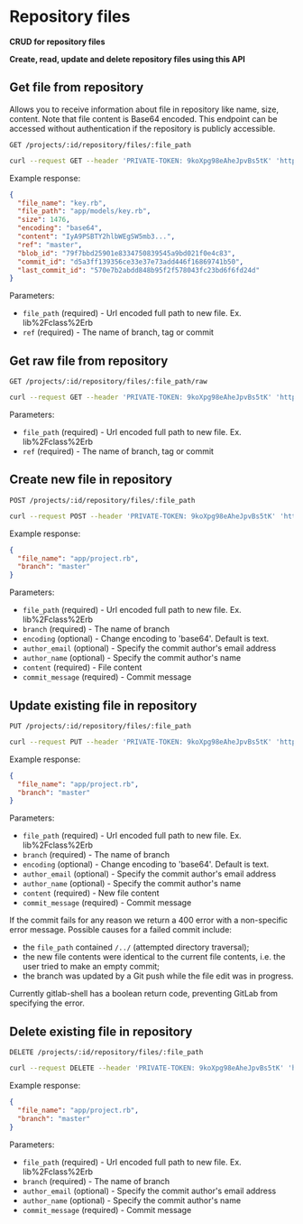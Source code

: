 # Repository files

**CRUD for repository files**

**Create, read, update and delete repository files using this API**

## Get file from repository

Allows you to receive information about file in repository like name, size,
content. Note that file content is Base64 encoded. This endpoint can be accessed
without authentication if the repository is publicly accessible.

```
GET /projects/:id/repository/files/:file_path
```

```bash
curl --request GET --header 'PRIVATE-TOKEN: 9koXpg98eAheJpvBs5tK' 'https://gitlab.example.com/api/v4/projects/13083/repository/files/app%2Fmodels%2Fkey%2Erb?ref=master'
```

Example response:

```json
{
  "file_name": "key.rb",
  "file_path": "app/models/key.rb",
  "size": 1476,
  "encoding": "base64",
  "content": "IyA9PSBTY2hlbWEgSW5mb3...",
  "ref": "master",
  "blob_id": "79f7bbd25901e8334750839545a9bd021f0e4c83",
  "commit_id": "d5a3ff139356ce33e37e73add446f16869741b50",
  "last_commit_id": "570e7b2abdd848b95f2f578043fc23bd6f6fd24d"
}
```

Parameters:

- `file_path` (required) - Url encoded full path to new file. Ex. lib%2Fclass%2Erb
- `ref` (required) - The name of branch, tag or commit

## Get raw file from repository

```
GET /projects/:id/repository/files/:file_path/raw
```

```bash
curl --request GET --header 'PRIVATE-TOKEN: 9koXpg98eAheJpvBs5tK' 'https://gitlab.example.com/api/v4/projects/13083/repository/files/app%2Fmodels%2Fkey%2Erb/raw?ref=master'
```

Parameters:

- `file_path` (required) - Url encoded full path to new file. Ex. lib%2Fclass%2Erb
- `ref` (required) - The name of branch, tag or commit

## Create new file in repository

```
POST /projects/:id/repository/files/:file_path
```

```bash
curl --request POST --header 'PRIVATE-TOKEN: 9koXpg98eAheJpvBs5tK' 'https://gitlab.example.com/api/v4/projects/13083/repository/app%2Fprojectrb%2E?branch=master&author_email=author%40example.com&author_name=Firstname%20Lastname&content=some%20content&commit_message=create%20a%20new%20file'
```

Example response:

```json
{
  "file_name": "app/project.rb",
  "branch": "master"
}
```

Parameters:

- `file_path` (required) - Url encoded full path to new file. Ex. lib%2Fclass%2Erb
- `branch` (required) - The name of branch
- `encoding` (optional) - Change encoding to 'base64'. Default is text.
- `author_email` (optional) - Specify the commit author's email address
- `author_name` (optional) - Specify the commit author's name
- `content` (required) - File content
- `commit_message` (required) - Commit message

## Update existing file in repository

```
PUT /projects/:id/repository/files/:file_path
```

```bash
curl --request PUT --header 'PRIVATE-TOKEN: 9koXpg98eAheJpvBs5tK' 'https://gitlab.example.com/api/v4/projects/13083/repository/app%2Fproject%2Erb?branch=master&author_email=author%40example.com&author_name=Firstname%20Lastname&content=some%20other%20content&commit_message=update%20file'
```

Example response:

```json
{
  "file_name": "app/project.rb",
  "branch": "master"
}
```

Parameters:

- `file_path` (required) - Url encoded full path to new file. Ex. lib%2Fclass%2Erb
- `branch` (required) - The name of branch
- `encoding` (optional) - Change encoding to 'base64'. Default is text.
- `author_email` (optional) - Specify the commit author's email address
- `author_name` (optional) - Specify the commit author's name
- `content` (required) - New file content
- `commit_message` (required) - Commit message

If the commit fails for any reason we return a 400 error with a non-specific
error message. Possible causes for a failed commit include:
- the `file_path` contained `/../` (attempted directory traversal);
- the new file contents were identical to the current file contents, i.e. the
  user tried to make an empty commit;
- the branch was updated by a Git push while the file edit was in progress.

Currently gitlab-shell has a boolean return code, preventing GitLab from specifying the error.

## Delete existing file in repository

```
DELETE /projects/:id/repository/files/:file_path
```

```bash
curl --request DELETE --header 'PRIVATE-TOKEN: 9koXpg98eAheJpvBs5tK' 'https://gitlab.example.com/api/v4/projects/13083/repository/app%2Fproject%2Erb?branch=master&author_email=author%40example.com&author_name=Firstname%20Lastname&commit_message=delete%20file'
```

Example response:

```json
{
  "file_name": "app/project.rb",
  "branch": "master"
}
```

Parameters:

- `file_path` (required) - Url encoded full path to new file. Ex. lib%2Fclass%2Erb
- `branch` (required) - The name of branch
- `author_email` (optional) - Specify the commit author's email address
- `author_name` (optional) - Specify the commit author's name
- `commit_message` (required) - Commit message
